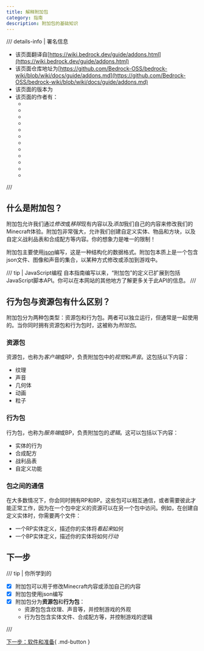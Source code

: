 ```yaml
---
title: 解释附加包
category: 指南
description: 附加包的基础知识
---
```


/// details-info | 署名信息
- 该页面翻译自[https://wiki.bedrock.dev/guide/addons.html](https://wiki.bedrock.dev/guide/addons.html)
- 该页面仓库地址为[https://github.com/Bedrock-OSS/bedrock-wiki/blob/wiki/docs/guide/addons.md](https://github.com/Bedrock-OSS/bedrock-wiki/blob/wiki/docs/guide/addons.md)
- 该页面的版本为<!-- md:samp Bedrock-OSS/bedrock-wiki@9ad60cd0a2743e3ed5a7aa2af010e4e5987e218b -->
- 该页面的作者有：
    - <!-- md:samp @SirLich -->
    - <!-- md:samp @Dreamedc2015 -->
    - <!-- md:samp @sermah -->
    - <!-- md:samp @cda94581 -->
    - <!-- md:samp @RedSmarty -->
    - <!-- md:samp @TheItsNameless -->
    - <!-- md:samp @MedicalJewel105 -->
    - <!-- md:samp @ChibiMango -->
    - <!-- md:samp @profeplaysminecraft -->
    - <!-- md:samp @retr0cube -->
    - <!-- md:samp @SmokeyStack -->
    - <!-- md:samp @QuazChick -->
///

## 什么是附加包？

附加包允许我们通过*修改*或*移除*现有内容以及*添加*我们自己的内容来修改我们的Minecraft体验。附加包非常强大，允许我们创建自定义实体、物品和方块，以及自定义战利品表和合成配方等内容。你的想象力是唯一的限制！

附加包主要使用[json](../guide/understanding-json.md)编写，这是一种结构化的数据格式。附加包本质上是一个包含json文件、图像和声音的集合，以某种方式修改或添加到游戏中。

/// tip | JavaScript编程
自本指南编写以来，“附加包”的定义已扩展到包括JavaScript脚本API。你可以在本网站的其他地方了解更多关于此API的信息。
///

## 行为包与资源包有什么区别？

附加包分为两种包类型：资源包和行为包。两者可以独立运行，但通常是一起使用的。当你同时拥有资源包和行为包时，这被称为*附加包*。

### 资源包

资源包，也称为*客户端*或RP，负责附加包中的*视觉*和*声音*。这包括以下内容：

- 纹理
- 声音
- 几何体
- 动画
- 粒子

### 行为包

行为包，也称为*服务端*或BP，负责附加包的*逻辑*。这可以包括以下内容：

- 实体的行为
- 合成配方
- 战利品表
- 自定义功能

### 包之间的通信

在大多数情况下，你会同时拥有RP和BP。这些包可以相互通信，或者需要彼此才能正常工作，因为在一个包中定义的资源可以在另一个包中访问。例如，在创建自定义实体时，你需要两个文件：

- 一个RP实体定义，描述你的实体将*看起来*如何
- 一个BP实体定义，描述你的实体将如何*行动*

## 下一步

/// tip | 你所学到的

- [x] 附加包可以用于修改Minecraft内容或添加自己的内容
- [x] 附加包使用json编写
- [x] 附加包分为**资源包**和**行为包**：
    - 资源包包含纹理、声音等，并控制游戏的外观
    - 行为包包含实体文件、合成配方等，并控制游戏的逻辑

///

[下一步：软件和准备](./software-preparation.md){ .md-button }
